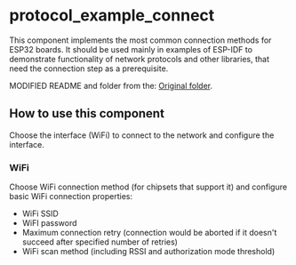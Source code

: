 # protocol_example_connect

This component implements the most common connection methods for ESP32 boards. It should be used mainly in examples of ESP-IDF to demonstrate functionality of network protocols and other libraries, that need the connection step as a prerequisite.

MODIFIED README and folder from the: [Original folder](https://pages.github.com/).

## How to use this component

Choose the interface (WiFi) to connect to the network and configure the interface.

### WiFi

Choose WiFi connection method (for chipsets that support it) and configure basic WiFi connection properties:
* WiFi SSID
* WiFI password
* Maximum connection retry (connection would be aborted if it doesn't succeed after specified number of retries)
* WiFi scan method (including RSSI and authorization mode threshold)
